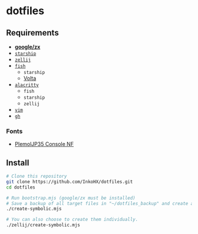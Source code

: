 # dotfiles

## Requirements

- [**google/zx**](https://github.com/google/zx)
- [`starship`](https://starship.rs/)
- [`zellij`](https://zellij.dev/)
- [`fish`](https://fishshell.com/)
  - `starship`
  - [Volta](https://volta.sh)
- [`alacritty`](https://github.com/alacritty/alacritty)
  - `fish`
  - `starship`
  - `zellij`
- [`vim`](https://www.vim.org/)
- [`gh`](https://cli.github.com/)

### Fonts

- [PlemolJP35 Console NF](https://github.com/yuru7/PlemolJP)

## Install

```sh
# Clone this repository
git clone https://github.com/InkoHX/dotfiles.git
cd dotfiles

# Run bootstrap.mjs (google/zx must be installed)
# Save a backup of all target files in "~/dotfiles_backup" and create a symbolic link.
./create-symbolic.mjs

# You can also choose to create them individually.
./zellij/create-symbolic.mjs
```
